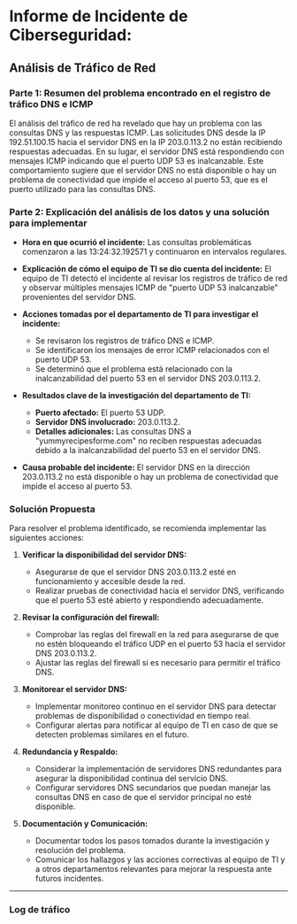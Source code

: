 # Informe de Incidente de Ciberseguridad:
## Análisis de Tráfico de Red

### Parte 1: Resumen del problema encontrado en el registro de tráfico DNS e ICMP

El análisis del tráfico de red ha revelado que hay un problema con las consultas DNS y las respuestas ICMP. Las solicitudes DNS desde la IP 192.51.100.15 hacia el servidor DNS en la IP 203.0.113.2 no están recibiendo respuestas adecuadas. En su lugar, el servidor DNS está respondiendo con mensajes ICMP indicando que el puerto UDP 53 es inalcanzable. Este comportamiento sugiere que el servidor DNS no está disponible o hay un problema de conectividad que impide el acceso al puerto 53, que es el puerto utilizado para las consultas DNS.

### Parte 2: Explicación del análisis de los datos y una solución para implementar

- **Hora en que ocurrió el incidente:** Las consultas problemáticas comenzaron a las 13:24:32.192571 y continuaron en intervalos regulares.
- **Explicación de cómo el equipo de TI se dio cuenta del incidente:** El equipo de TI detectó el incidente al revisar los registros de tráfico de red y observar múltiples mensajes ICMP de "puerto UDP 53 inalcanzable" provenientes del servidor DNS.
- **Acciones tomadas por el departamento de TI para investigar el incidente:**
  - Se revisaron los registros de tráfico DNS e ICMP.
  - Se identificaron los mensajes de error ICMP relacionados con el puerto UDP 53.
  - Se determinó que el problema está relacionado con la inalcanzabilidad del puerto 53 en el servidor DNS 203.0.113.2.

- **Resultados clave de la investigación del departamento de TI:**
  - **Puerto afectado:** El puerto 53 UDP.
  - **Servidor DNS involucrado:** 203.0.113.2.
  - **Detalles adicionales:** Las consultas DNS a "yummyrecipesforme.com" no reciben respuestas adecuadas debido a la inalcanzabilidad del puerto 53 en el servidor DNS.

- **Causa probable del incidente:** El servidor DNS en la dirección 203.0.113.2 no está disponible o hay un problema de conectividad que impide el acceso al puerto 53.

### Solución Propuesta

Para resolver el problema identificado, se recomienda implementar las siguientes acciones:

1. **Verificar la disponibilidad del servidor DNS:**
   - Asegurarse de que el servidor DNS 203.0.113.2 esté en funcionamiento y accesible desde la red.
   - Realizar pruebas de conectividad hacia el servidor DNS, verificando que el puerto 53 esté abierto y respondiendo adecuadamente.

2. **Revisar la configuración del firewall:**
   - Comprobar las reglas del firewall en la red para asegurarse de que no estén bloqueando el tráfico UDP en el puerto 53 hacia el servidor DNS 203.0.113.2.
   - Ajustar las reglas del firewall si es necesario para permitir el tráfico DNS.

3. **Monitorear el servidor DNS:**
   - Implementar monitoreo continuo en el servidor DNS para detectar problemas de disponibilidad o conectividad en tiempo real.
   - Configurar alertas para notificar al equipo de TI en caso de que se detecten problemas similares en el futuro.

4. **Redundancia y Respaldo:**
   - Considerar la implementación de servidores DNS redundantes para asegurar la disponibilidad continua del servicio DNS.
   - Configurar servidores DNS secundarios que puedan manejar las consultas DNS en caso de que el servidor principal no esté disponible.

5. **Documentación y Comunicación:**
   - Documentar todos los pasos tomados durante la investigación y resolución del problema.
   - Comunicar los hallazgos y las acciones correctivas al equipo de TI y a otros departamentos relevantes para mejorar la respuesta ante futuros incidentes.

---

### Log de tráfico

